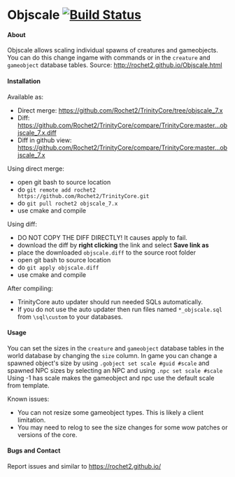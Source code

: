 # Objscale [![Build Status](https://travis-ci.org/Rochet2/TrinityCore.svg?branch=objscale_7.x)](https://travis-ci.org/Rochet2/TrinityCore)

#### About
Objscale allows scaling individual spawns of creatures and gameobjects.
You can do this change ingame with commands or in the `creature` and `gameobject` database tables.
Source: http://rochet2.github.io/Objscale.html

#### Installation

Available as:
- Direct merge: https://github.com/Rochet2/TrinityCore/tree/objscale_7.x
- Diff: https://github.com/Rochet2/TrinityCore/compare/TrinityCore:master...objscale_7.x.diff
- Diff in github view: https://github.com/Rochet2/TrinityCore/compare/TrinityCore:master...objscale_7.x

Using direct merge:
- open git bash to source location
- do `git remote add rochet2 https://github.com/Rochet2/TrinityCore.git`
- do `git pull rochet2 objscale_7.x`
- use cmake and compile

Using diff:
- DO NOT COPY THE DIFF DIRECTLY! It causes apply to fail.
- download the diff by __right clicking__ the link and select __Save link as__
- place the downloaded `objscale.diff` to the source root folder
- open git bash to source location
- do `git apply objscale.diff`
- use cmake and compile

After compiling:
- TrinityCore auto updater should run needed SQLs automatically.
- If you do not use the auto updater then run files named `*_objscale.sql` from `\sql\custom` to your databases.

#### Usage
You can set the sizes in the `creature` and `gameobject` database tables in the world database by changing the `size` column.
In game you can change a spawned object's size by using `.gobject set scale #guid #scale` and spawned NPC sizes by selecting an NPC and using `.npc set scale #scale`
Using -1 has scale makes the gameobject and npc use the default scale from template.

Known issues:
- You can not resize some gameobject types. This is likely a client limitation.
- You may need to relog to see the size changes for some wow patches or versions of the core.

#### Bugs and Contact
Report issues and similar to https://rochet2.github.io/
